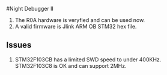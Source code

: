 #Night Debugger II

1. The R0A hardware is veryfied and can be used now.
2. A valid firmware is Jlink ARM OB STM32 hex file.

Issues
-
1. STM32F103CB has a limited SWD speed to under 400KHz. STM32F103C8 is OK and can support 2MHz.

